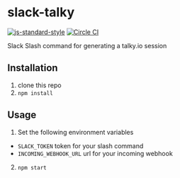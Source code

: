 slack-talky
=================
[![js-standard-style](https://img.shields.io/badge/code%20style-standard-brightgreen.svg?style=flat)](https://github.com/feross/standard)
[![Circle CI](https://circleci.com/gh/lanetix/slack-talky.svg?style=svg)](https://circleci.com/gh/lanetix/slack-talky)

Slack Slash command for generating a talky.io session

Installation
------------

1. clone this repo
2. `npm install`

Usage
-----

1. Set the following environment variables
  - `SLACK_TOKEN` token for your slash command
  - `INCOMING_WEBHOOK_URL` url for your incoming webhook
2. `npm start`
